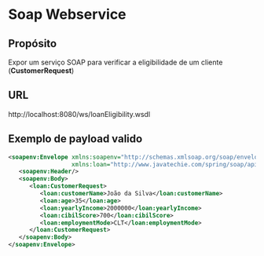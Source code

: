 # Soap Webservice

## Propósito
Expor um serviço SOAP para verificar a eligibilidade de um cliente (**CustomerRequest**)

## URL
http://localhost:8080/ws/loanEligibility.wsdl

## Exemplo de payload valido
```xml
<soapenv:Envelope xmlns:soapenv="http://schemas.xmlsoap.org/soap/envelope/"
                  xmlns:loan="http://www.javatechie.com/spring/soap/api/loanEligibility">
   <soapenv:Header/>
   <soapenv:Body>
      <loan:CustomerRequest>
         <loan:customerName>João da Silva</loan:customerName>
         <loan:age>35</loan:age>
         <loan:yearlyIncome>2000000</loan:yearlyIncome>
         <loan:cibilScore>700</loan:cibilScore>
         <loan:employmentMode>CLT</loan:employmentMode>
      </loan:CustomerRequest>
   </soapenv:Body>
</soapenv:Envelope>
```